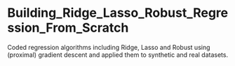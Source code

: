 # Building_Ridge_Lasso_Robust_Regression_From_Scratch

Coded regression algorithms including Ridge, Lasso and Robust using (proximal) gradient descent and applied them to synthetic and real datasets.
